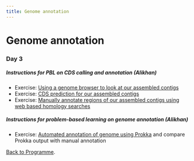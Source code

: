 ```yaml
---
title: Genome annotation
---
```

# Genome annotation

### Day 3

##### Instructions for PBL on CDS calling and annotation (Alikhan)

- Exercise: [Using a genome browser to look at our assembled contigs](/seq-analysis/using_genome_browser)
- Exercise: [CDS prediction for our assembled contigs](/seq-analysis/cds_contigs)
- Exercise: [Manually annotate regions of our assembled contigs using web based homology searches](/seq-analysis/annotate)

##### Instructions for problem-based learning on genome annotation (Alikhan)

- Exercise: [Automated annotation of genome using Prokka](/seq-analysis/prokka) and compare Prokka output with manual annotation


[Back to Programme]({{site.baseurl}}/modules/sequence-analysis/programme/).